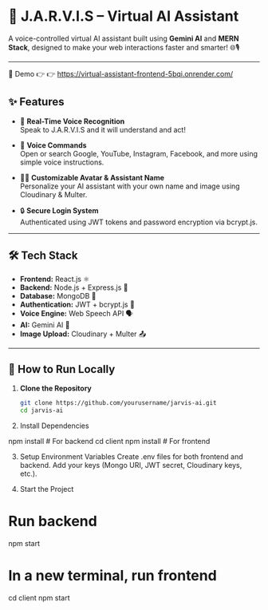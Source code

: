 # 🤖 J.A.R.V.I.S – Virtual AI Assistant

A voice-controlled virtual AI assistant built using **Gemini AI** and **MERN Stack**, designed to make your web interactions faster and smarter! 🌐🎙️

---

🎥 Demo
👉 👉 https://virtual-assistant-frontend-5bqi.onrender.com/

## ✨ Features

- 🎤 **Real-Time Voice Recognition**  
  Speak to J.A.R.V.I.S and it will understand and act!

- 🔎 **Voice Commands**  
  Open or search Google, YouTube, Instagram, Facebook, and more using simple voice instructions.

- 🧑‍🎨 **Customizable Avatar & Assistant Name**  
  Personalize your AI assistant with your own name and image using Cloudinary & Multer.

- 🔒 **Secure Login System**  
  Authenticated using JWT tokens and password encryption via bcrypt.js.

---

## 🛠️ Tech Stack

- **Frontend:** React.js ⚛️  
- **Backend:** Node.js + Express.js 🚀  
- **Database:** MongoDB 🍃  
- **Authentication:** JWT + bcrypt.js 🔐  
- **Voice Engine:** Web Speech API 🗣️  
- **AI:** Gemini AI 🧠  
- **Image Upload:** Cloudinary + Multer 📤

---

## 🚀 How to Run Locally

1. **Clone the Repository**
   ```bash
   git clone https://github.com/yourusername/jarvis-ai.git
   cd jarvis-ai
   
2. Install Dependencies

npm install   # For backend
cd client
npm install   # For frontend

3. Setup Environment Variables
Create .env files for both frontend and backend. Add your keys (Mongo URI, JWT secret, Cloudinary keys, etc.).

4. Start the Project
# Run backend
npm start
# In a new terminal, run frontend
cd client
npm start
